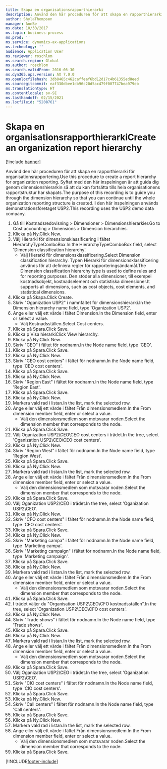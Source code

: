 ```yaml
---
title: Skapa en organisationsrapporthierarki
description: Använd den här proceduren för att skapa en rapporthierarki för organisationsrapportering.
author: ShylaThompson
manager: AnnBe
ms.date: 10/30/2017
ms.topic: business-process
ms.prod: ''
ms.service: dynamics-ax-applications
ms.technology: ''
audience: Application User
ms.reviewer: roschlom
ms.search.region: Global
ms.author: roschlom
ms.search.validFrom: 2016-06-30
ms.dyn365.ops.version: AX 7.0.0
ms.openlocfilehash: 3db8465c462caffeaf6bd12d17c4b61355ed8eed
ms.sourcegitcommit: eaf330dbee1db96c20d5ac479f007747bea079eb
ms.translationtype: HT
ms.contentlocale: sv-SE
ms.lasthandoff: 02/15/2021
ms.locfileid: "5208761"
---
```

# <a name="create-an-organization-report-hierarchy"></a><span data-ttu-id="da748-103">Skapa en organisationsrapporthierarki</span><span class="sxs-lookup"><span data-stu-id="da748-103">Create an organization report hierarchy</span></span>

[!include [banner](../../includes/banner.md)]

<span data-ttu-id="da748-104">Använd den här proceduren för att skapa en rapporthierarki för organisationsrapportering.</span><span class="sxs-lookup"><span data-stu-id="da748-104">Use this procedure to create a report hierarchy for organization reporting.</span></span> <span data-ttu-id="da748-105">Syftet med den här inspelningen är att guida dig genom dimensionshierarkin så att du kan fortsätta tills hela organisationens rapportstruktur har skapats.</span><span class="sxs-lookup"><span data-stu-id="da748-105">The purpose of this recording is to guide you through the dimension hierarchy so that you can continue until the whole organization reporting structure is created.</span></span> <span data-ttu-id="da748-106">I den här inspelningen används demonstrationsföretaget USP2.</span><span class="sxs-lookup"><span data-stu-id="da748-106">This recording uses the USP2 demo data company.</span></span>

1. <span data-ttu-id="da748-107">Gå till Kostnadsredovisning > Dimensioner > Dimensionshierarkier.</span><span class="sxs-lookup"><span data-stu-id="da748-107">Go to Cost accounting > Dimensions > Dimension hierarchies.</span></span>
2. <span data-ttu-id="da748-108">Klicka på Ny.</span><span class="sxs-lookup"><span data-stu-id="da748-108">Click New.</span></span>
3. <span data-ttu-id="da748-109">Välj Hierarki för dimensionsklassificering i fältet HierarchyTypeComboBox.</span><span class="sxs-lookup"><span data-stu-id="da748-109">In the HierarchyTypeComboBox field, select 'Dimension classification hierarchy'.</span></span>
    * <span data-ttu-id="da748-110">Välj Hierarki för dimensionsklassificering.</span><span class="sxs-lookup"><span data-stu-id="da748-110">Select Dimension classification hierarchy.</span></span> <span data-ttu-id="da748-111">Typen Hierarki för dimensionsklassificering används för att definiera regler för rapporteringsändamål.</span><span class="sxs-lookup"><span data-stu-id="da748-111">The Dimension classification hierarchy type is used to define rules and for reporting purposes.</span></span> <span data-ttu-id="da748-112">Den stöder alla dimensioner, till exempel kostnadsobjekt, kostnadselement och statistiska dimensioner.</span><span class="sxs-lookup"><span data-stu-id="da748-112">It supports all dimensions, such as cost objects, cost elements, and statistical dimensions.</span></span>  
4. <span data-ttu-id="da748-113">Klicka på Skapa.</span><span class="sxs-lookup"><span data-stu-id="da748-113">Click Create.</span></span>
5. <span data-ttu-id="da748-114">Skriv "Oganization USP2" i namnfältet för dimensionshierarki.</span><span class="sxs-lookup"><span data-stu-id="da748-114">In the Dimension hierarchy name field, type 'Oganization USP2'.</span></span>
6. <span data-ttu-id="da748-115">Ange eller välj ett värde i fältet Dimension.</span><span class="sxs-lookup"><span data-stu-id="da748-115">In the Dimension field, enter or select a value.</span></span>
    * <span data-ttu-id="da748-116">Välj Kostnadsställen.</span><span class="sxs-lookup"><span data-stu-id="da748-116">Select Cost centers.</span></span>  
7. <span data-ttu-id="da748-117">Klicka på Spara.</span><span class="sxs-lookup"><span data-stu-id="da748-117">Click Save.</span></span>
8. <span data-ttu-id="da748-118">Klicka p Visa hierarki</span><span class="sxs-lookup"><span data-stu-id="da748-118">Click View hierarchy.</span></span>
9. <span data-ttu-id="da748-119">Klicka på Ny.</span><span class="sxs-lookup"><span data-stu-id="da748-119">Click New.</span></span>
10. <span data-ttu-id="da748-120">Skriv "CEO" i fältet för nodnamn.</span><span class="sxs-lookup"><span data-stu-id="da748-120">In the Node name field, type 'CEO'.</span></span>
11. <span data-ttu-id="da748-121">Klicka på Spara.</span><span class="sxs-lookup"><span data-stu-id="da748-121">Click Save.</span></span>
12. <span data-ttu-id="da748-122">Klicka på Ny.</span><span class="sxs-lookup"><span data-stu-id="da748-122">Click New.</span></span>
13. <span data-ttu-id="da748-123">Skriv "CEO cost centers" i fältet för nodnamn.</span><span class="sxs-lookup"><span data-stu-id="da748-123">In the Node name field, type 'CEO cost centers'.</span></span>
14. <span data-ttu-id="da748-124">Klicka på Spara.</span><span class="sxs-lookup"><span data-stu-id="da748-124">Click Save.</span></span>
15. <span data-ttu-id="da748-125">Klicka på Ny.</span><span class="sxs-lookup"><span data-stu-id="da748-125">Click New.</span></span>
16. <span data-ttu-id="da748-126">Skriv "Region East" i fältet för nodnamn.</span><span class="sxs-lookup"><span data-stu-id="da748-126">In the Node name field, type 'Region East'.</span></span>
17. <span data-ttu-id="da748-127">Klicka på Spara.</span><span class="sxs-lookup"><span data-stu-id="da748-127">Click Save.</span></span>
18. <span data-ttu-id="da748-128">Klicka på Ny.</span><span class="sxs-lookup"><span data-stu-id="da748-128">Click New.</span></span>
19. <span data-ttu-id="da748-129">Markera vald rad i listan.</span><span class="sxs-lookup"><span data-stu-id="da748-129">In the list, mark the selected row.</span></span>
20. <span data-ttu-id="da748-130">Ange eller välj ett värde i fältet Från dimensionsmedlem.</span><span class="sxs-lookup"><span data-stu-id="da748-130">In the From dimension member field, enter or select a value.</span></span>
    * <span data-ttu-id="da748-131">Välj den dimensionsmedlem som motsvarar noden.</span><span class="sxs-lookup"><span data-stu-id="da748-131">Select the dimension member that corresponds to the node.</span></span>  
21. <span data-ttu-id="da748-132">Klicka på Spara.</span><span class="sxs-lookup"><span data-stu-id="da748-132">Click Save.</span></span>
22. <span data-ttu-id="da748-133">Välj Oganization USP2\CEO\CEO cost centers i trädet.</span><span class="sxs-lookup"><span data-stu-id="da748-133">In the tree, select 'Oganization USP2\CEO\CEO cost centers'.</span></span>
23. <span data-ttu-id="da748-134">Klicka på Ny.</span><span class="sxs-lookup"><span data-stu-id="da748-134">Click New.</span></span>
24. <span data-ttu-id="da748-135">Skriv "Region West" i fältet för nodnamn.</span><span class="sxs-lookup"><span data-stu-id="da748-135">In the Node name field, type 'Region West'.</span></span>
25. <span data-ttu-id="da748-136">Klicka på Spara.</span><span class="sxs-lookup"><span data-stu-id="da748-136">Click Save.</span></span>
26. <span data-ttu-id="da748-137">Klicka på Ny.</span><span class="sxs-lookup"><span data-stu-id="da748-137">Click New.</span></span>
27. <span data-ttu-id="da748-138">Markera vald rad i listan.</span><span class="sxs-lookup"><span data-stu-id="da748-138">In the list, mark the selected row.</span></span>
28. <span data-ttu-id="da748-139">Ange eller välj ett värde i fältet Från dimensionsmedlem.</span><span class="sxs-lookup"><span data-stu-id="da748-139">In the From dimension member field, enter or select a value.</span></span>
    * <span data-ttu-id="da748-140">Välj den dimensionsmedlem som motsvarar noden.</span><span class="sxs-lookup"><span data-stu-id="da748-140">Select the dimension member that corresponds to the node.</span></span>  
29. <span data-ttu-id="da748-141">Klicka på Spara.</span><span class="sxs-lookup"><span data-stu-id="da748-141">Click Save.</span></span>
30. <span data-ttu-id="da748-142">Välj Oganization USP2\CEO i trädet.</span><span class="sxs-lookup"><span data-stu-id="da748-142">In the tree, select 'Oganization USP2\CEO'.</span></span>
31. <span data-ttu-id="da748-143">Klicka på Ny.</span><span class="sxs-lookup"><span data-stu-id="da748-143">Click New.</span></span>
32. <span data-ttu-id="da748-144">Skriv "CFO cost centers" i fältet för nodnamn.</span><span class="sxs-lookup"><span data-stu-id="da748-144">In the Node name field, type 'CFO cost centers'.</span></span>
33. <span data-ttu-id="da748-145">Klicka på Spara.</span><span class="sxs-lookup"><span data-stu-id="da748-145">Click Save.</span></span>
34. <span data-ttu-id="da748-146">Klicka på Ny.</span><span class="sxs-lookup"><span data-stu-id="da748-146">Click New.</span></span>
35. <span data-ttu-id="da748-147">Skriv "Marketing campa" i fältet för nodnamn.</span><span class="sxs-lookup"><span data-stu-id="da748-147">In the Node name field, type 'Marketing campa'.</span></span>
36. <span data-ttu-id="da748-148">Skriv "Marketing campaign" i fältet för nodnamn.</span><span class="sxs-lookup"><span data-stu-id="da748-148">In the Node name field, type 'Marketing campaign'.</span></span>
37. <span data-ttu-id="da748-149">Klicka på Spara.</span><span class="sxs-lookup"><span data-stu-id="da748-149">Click Save.</span></span>
38. <span data-ttu-id="da748-150">Klicka på Ny.</span><span class="sxs-lookup"><span data-stu-id="da748-150">Click New.</span></span>
39. <span data-ttu-id="da748-151">Markera vald rad i listan.</span><span class="sxs-lookup"><span data-stu-id="da748-151">In the list, mark the selected row.</span></span>
40. <span data-ttu-id="da748-152">Ange eller välj ett värde i fältet Från dimensionsmedlem.</span><span class="sxs-lookup"><span data-stu-id="da748-152">In the From dimension member field, enter or select a value.</span></span>
    * <span data-ttu-id="da748-153">Välj den dimensionsmedlem som motsvarar noden.</span><span class="sxs-lookup"><span data-stu-id="da748-153">Select the dimension member that corresponds to the node.</span></span>  
41. <span data-ttu-id="da748-154">Klicka på Spara.</span><span class="sxs-lookup"><span data-stu-id="da748-154">Click Save.</span></span>
42. <span data-ttu-id="da748-155">I trädet väljer du "Organisation USP2\CEO\CFO kostnadsställen".</span><span class="sxs-lookup"><span data-stu-id="da748-155">In the tree, select 'Organization USP2\CEO\CFO cost centers'.</span></span>
43. <span data-ttu-id="da748-156">Klicka på Ny.</span><span class="sxs-lookup"><span data-stu-id="da748-156">Click New.</span></span>
44. <span data-ttu-id="da748-157">Skriv "Trade shows" i fältet för nodnamn.</span><span class="sxs-lookup"><span data-stu-id="da748-157">In the Node name field, type 'Trade shows'.</span></span>
45. <span data-ttu-id="da748-158">Klicka på Spara.</span><span class="sxs-lookup"><span data-stu-id="da748-158">Click Save.</span></span>
46. <span data-ttu-id="da748-159">Klicka på Ny.</span><span class="sxs-lookup"><span data-stu-id="da748-159">Click New.</span></span>
47. <span data-ttu-id="da748-160">Markera vald rad i listan.</span><span class="sxs-lookup"><span data-stu-id="da748-160">In the list, mark the selected row.</span></span>
48. <span data-ttu-id="da748-161">Ange eller välj ett värde i fältet Från dimensionsmedlem.</span><span class="sxs-lookup"><span data-stu-id="da748-161">In the From dimension member field, enter or select a value.</span></span>
    * <span data-ttu-id="da748-162">Välj den dimensionsmedlem som motsvarar noden.</span><span class="sxs-lookup"><span data-stu-id="da748-162">Select the dimension member that corresponds to the node.</span></span>  
49. <span data-ttu-id="da748-163">Klicka på Spara.</span><span class="sxs-lookup"><span data-stu-id="da748-163">Click Save.</span></span>
50. <span data-ttu-id="da748-164">Välj Oganization USP2\CEO i trädet.</span><span class="sxs-lookup"><span data-stu-id="da748-164">In the tree, select 'Oganization USP2\CEO'.</span></span>
51. <span data-ttu-id="da748-165">Skriv "CIO cost centers" i fältet för nodnamn.</span><span class="sxs-lookup"><span data-stu-id="da748-165">In the Node name field, type 'CIO cost centers'.</span></span>
52. <span data-ttu-id="da748-166">Klicka på Spara.</span><span class="sxs-lookup"><span data-stu-id="da748-166">Click Save.</span></span>
53. <span data-ttu-id="da748-167">Klicka på Ny.</span><span class="sxs-lookup"><span data-stu-id="da748-167">Click New.</span></span>
54. <span data-ttu-id="da748-168">Skriv "Call centers" i fältet för nodnamn.</span><span class="sxs-lookup"><span data-stu-id="da748-168">In the Node name field, type 'Call centers'.</span></span>
55. <span data-ttu-id="da748-169">Klicka på Spara.</span><span class="sxs-lookup"><span data-stu-id="da748-169">Click Save.</span></span>
56. <span data-ttu-id="da748-170">Klicka på Ny.</span><span class="sxs-lookup"><span data-stu-id="da748-170">Click New.</span></span>
57. <span data-ttu-id="da748-171">Markera vald rad i listan.</span><span class="sxs-lookup"><span data-stu-id="da748-171">In the list, mark the selected row.</span></span>
58. <span data-ttu-id="da748-172">Ange eller välj ett värde i fältet Från dimensionsmedlem.</span><span class="sxs-lookup"><span data-stu-id="da748-172">In the From dimension member field, enter or select a value.</span></span>
    * <span data-ttu-id="da748-173">Välj den dimensionsmedlem som motsvarar noden.</span><span class="sxs-lookup"><span data-stu-id="da748-173">Select the dimension member that corresponds to the node.</span></span>  
59. <span data-ttu-id="da748-174">Klicka på Spara.</span><span class="sxs-lookup"><span data-stu-id="da748-174">Click Save.</span></span>



[!INCLUDE[footer-include](../../../includes/footer-banner.md)]